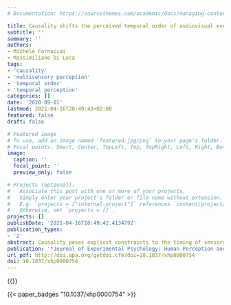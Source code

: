 ```yaml
---
# Documentation: https://sourcethemes.com/academic/docs/managing-content/

title: Causality shifts the perceived temporal order of audiovisual events.
subtitle: ''
summary: ''
authors:
- Michele Fornaciai
- Massimiliano Di Luca
tags:
- 'causality'
- 'multisensory perception'
- 'temporal order'
- 'temporal perception'
categories: []
date: '2020-09-01'
lastmod: 2021-04-16T20:49:43+02:00
featured: false
draft: false

# Featured image
# To use, add an image named `featured.jpg/png` to your page's folder.
# Focal points: Smart, Center, TopLeft, Top, TopRight, Left, Right, BottomLeft, Bottom, BottomRight.
image:
  caption: ''
  focal_point: ''
  preview_only: false

# Projects (optional).
#   Associate this post with one or more of your projects.
#   Simply enter your project's folder or file name without extension.
#   E.g. `projects = ["internal-project"]` references `content/project/deep-learning/index.md`.
#   Otherwise, set `projects = []`.
projects: []
publishDate: '2021-04-16T18:49:42.413479Z'
publication_types:
- '2'
abstract: Causality poses explicit constraints to the timing of sensory signals produced by events, as sound travels slower than light, making auditory stimulation to lag visual stimulation. Previous studies show that implied causality between unrelated events can change the tolerance of simultaneity judgments for audiovisual asynchronies. Here, we tested whether apparent causality between audiovisual events may also affect their perceived temporal order. To this aim, we used a disambiguated stream-bounce display, with stimuli either bouncing or streaming upon each other. These two possibilities were accompanied by a sound played around the time of contact between the objects, which could be perceived as causally related to the visual event according to the condition. Participants reported whether the visual contact occurred before or after the sound. Our results show that when the audiovisual stimuli are consistent with a causal interpretation (i.e., the bounce caused the sound), their perceived temporal order is systematically biased. Namely, a stimulus dynamic consistent with a causal relation induces a perceptual delay in the audio component, even if the sound was presented first. We thus conclude that causality can systematically bias the perceived temporal order of events, possibly due to expectations based on the dynamics of events in the real world.
publication: '*Journal of Experimental Psychology: Human Perception and Performance*'
url_pdf: http://doi.apa.org/getdoi.cfm?doi=10.1037/xhp0000754
doi: 10.1037/xhp0000754
---
```


{{<youtube id="J7dcS68V4GE">}}

{{< paper_badges "10.1037/xhp0000754" >}}
